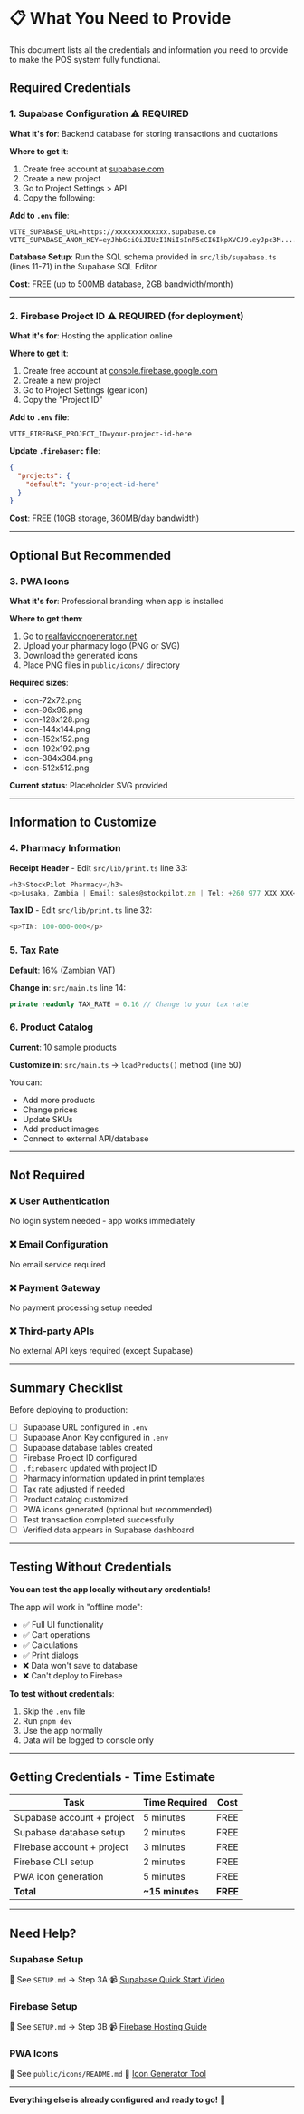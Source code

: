 # 📋 What You Need to Provide

This document lists all the credentials and information you need to provide to make the POS system fully functional.

## Required Credentials

### 1. Supabase Configuration ⚠️ REQUIRED

**What it's for**: Backend database for storing transactions and quotations

**Where to get it**:
1. Create free account at [supabase.com](https://supabase.com)
2. Create a new project
3. Go to Project Settings > API
4. Copy the following:

**Add to `.env` file**:
```env
VITE_SUPABASE_URL=https://xxxxxxxxxxxxx.supabase.co
VITE_SUPABASE_ANON_KEY=eyJhbGciOiJIUzI1NiIsInR5cCI6IkpXVCJ9.eyJpc3M....
```

**Database Setup**: Run the SQL schema provided in `src/lib/supabase.ts` (lines 11-71) in the Supabase SQL Editor

**Cost**: FREE (up to 500MB database, 2GB bandwidth/month)

---

### 2. Firebase Project ID ⚠️ REQUIRED (for deployment)

**What it's for**: Hosting the application online

**Where to get it**:
1. Create free account at [console.firebase.google.com](https://console.firebase.google.com)
2. Create a new project
3. Go to Project Settings (gear icon)
4. Copy the "Project ID"

**Add to `.env` file**:
```env
VITE_FIREBASE_PROJECT_ID=your-project-id-here
```

**Update `.firebaserc` file**:
```json
{
  "projects": {
    "default": "your-project-id-here"
  }
}
```

**Cost**: FREE (10GB storage, 360MB/day bandwidth)

---

## Optional But Recommended

### 3. PWA Icons

**What it's for**: Professional branding when app is installed

**Where to get them**:
1. Go to [realfavicongenerator.net](https://realfavicongenerator.net)
2. Upload your pharmacy logo (PNG or SVG)
3. Download the generated icons
4. Place PNG files in `public/icons/` directory

**Required sizes**:
- icon-72x72.png
- icon-96x96.png
- icon-128x128.png
- icon-144x144.png
- icon-152x152.png
- icon-192x192.png
- icon-384x384.png
- icon-512x512.png

**Current status**: Placeholder SVG provided

---

## Information to Customize

### 4. Pharmacy Information

**Receipt Header** - Edit `src/lib/print.ts` line 33:
```typescript
<h3>StockPilot Pharmacy</h3>
<p>Lusaka, Zambia | Email: sales@stockpilot.zm | Tel: +260 977 XXX XXX</p>
```

**Tax ID** - Edit `src/lib/print.ts` line 32:
```typescript
<p>TIN: 100-000-000</p>
```

### 5. Tax Rate

**Default**: 16% (Zambian VAT)

**Change in**: `src/main.ts` line 14:
```typescript
private readonly TAX_RATE = 0.16 // Change to your tax rate
```

### 6. Product Catalog

**Current**: 10 sample products

**Customize in**: `src/main.ts` → `loadProducts()` method (line 50)

You can:
- Add more products
- Change prices
- Update SKUs
- Add product images
- Connect to external API/database

---

## Not Required

### ❌ User Authentication
No login system needed - app works immediately

### ❌ Email Configuration
No email service required

### ❌ Payment Gateway
No payment processing setup needed

### ❌ Third-party APIs
No external API keys required (except Supabase)

---

## Summary Checklist

Before deploying to production:

- [ ] Supabase URL configured in `.env`
- [ ] Supabase Anon Key configured in `.env`
- [ ] Supabase database tables created
- [ ] Firebase Project ID configured
- [ ] `.firebaserc` updated with project ID
- [ ] Pharmacy information updated in print templates
- [ ] Tax rate adjusted if needed
- [ ] Product catalog customized
- [ ] PWA icons generated (optional but recommended)
- [ ] Test transaction completed successfully
- [ ] Verified data appears in Supabase dashboard

---

## Testing Without Credentials

**You can test the app locally without any credentials!**

The app will work in "offline mode":
- ✅ Full UI functionality
- ✅ Cart operations
- ✅ Calculations
- ✅ Print dialogs
- ❌ Data won't save to database
- ❌ Can't deploy to Firebase

**To test without credentials**:
1. Skip the `.env` file
2. Run `pnpm dev`
3. Use the app normally
4. Data will be logged to console only

---

## Getting Credentials - Time Estimate

| Task | Time Required | Cost |
|------|--------------|------|
| Supabase account + project | 5 minutes | FREE |
| Supabase database setup | 2 minutes | FREE |
| Firebase account + project | 3 minutes | FREE |
| Firebase CLI setup | 2 minutes | FREE |
| PWA icon generation | 5 minutes | FREE |
| **Total** | **~15 minutes** | **FREE** |

---

## Need Help?

### Supabase Setup
📖 See `SETUP.md` → Step 3A
📹 [Supabase Quick Start Video](https://supabase.com/docs/guides/getting-started)

### Firebase Setup
📖 See `SETUP.md` → Step 3B
📹 [Firebase Hosting Guide](https://firebase.google.com/docs/hosting/quickstart)

### PWA Icons
📖 See `public/icons/README.md`
🔧 [Icon Generator Tool](https://realfavicongenerator.net)

---

**Everything else is already configured and ready to go!** 🚀



